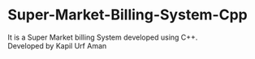 # Super-Market-Billing-System-Cpp
It is a Super Market billing System developed using C++.
<br>
Developed by Kapil Urf Aman 
